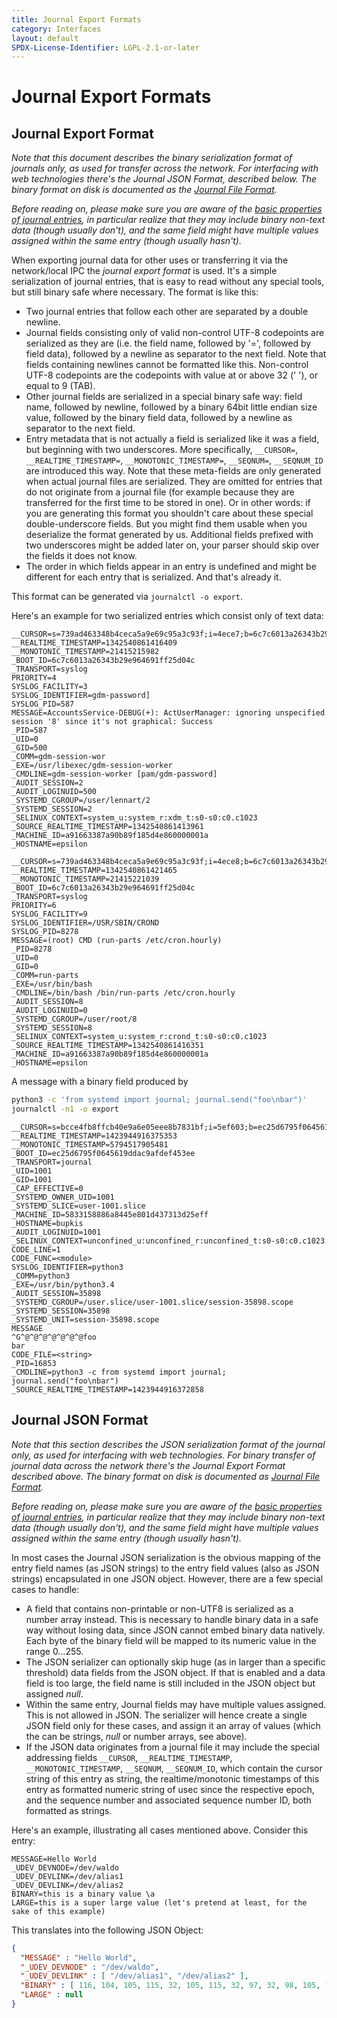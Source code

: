 ```yaml
---
title: Journal Export Formats
category: Interfaces
layout: default
SPDX-License-Identifier: LGPL-2.1-or-later
---
```


# Journal Export Formats

## Journal Export Format

_Note that this document describes the binary serialization format of journals only, as used for transfer across the network.
For interfacing with web technologies there's the Journal JSON Format, described below.
The binary format on disk is documented as the [Journal File Format](JOURNAL_FILE_FORMAT.md)._

_Before reading on, please make sure you are aware of the [basic properties of journal entries](https://www.freedesktop.org/software/systemd/man/systemd.journal-fields.html), in particular realize that they may include binary non-text data (though usually don't), and the same field might have multiple values assigned within the same entry (though usually hasn't)._

When exporting journal data for other uses or transferring it via the network/local IPC the _journal export format_ is used. It's a simple serialization of journal entries, that is easy to read without any special tools, but still binary safe where necessary. The format is like this:

* Two journal entries that follow each other are separated by a double newline.
* Journal fields consisting only of valid non-control UTF-8 codepoints are serialized as they are (i.e. the field name, followed by '=', followed by field data), followed by a newline as separator to the next field. Note that fields containing newlines cannot be formatted like this. Non-control UTF-8 codepoints are the codepoints with value at or above 32 (' '), or equal to 9 (TAB).
* Other journal fields are serialized in a special binary safe way: field name, followed by newline, followed by a binary 64bit little endian size value, followed by the binary field data, followed by a newline as separator to the next field.
* Entry metadata that is not actually a field is serialized like it was a field, but beginning with two underscores. More specifically, `__CURSOR=`, `__REALTIME_TIMESTAMP=`, `__MONOTONIC_TIMESTAMP=`, `__SEQNUM=`, `__SEQNUM_ID` are introduced this way. Note that these meta-fields are only generated when actual journal files are serialized. They are omitted for entries that do not originate from a journal file (for example because they are transferred for the first time to be stored in one). Or in other words: if you are generating this format you shouldn't care about these special double-underscore fields. But you might find them usable when you deserialize the format generated by us. Additional fields prefixed with two underscores might be added later on, your parser should skip over the fields it does not know.
* The order in which fields appear in an entry is undefined and might be different for each entry that is serialized.
And that's already it.

This format can be generated via `journalctl -o export`.

Here's an example for two serialized entries which consist only of text data:

```
__CURSOR=s=739ad463348b4ceca5a9e69c95a3c93f;i=4ece7;b=6c7c6013a26343b29e964691ff25d04c;m=4fc72436e;t=4c508a72423d9;x=d3e5610681098c10;p=system.journal
__REALTIME_TIMESTAMP=1342540861416409
__MONOTONIC_TIMESTAMP=21415215982
_BOOT_ID=6c7c6013a26343b29e964691ff25d04c
_TRANSPORT=syslog
PRIORITY=4
SYSLOG_FACILITY=3
SYSLOG_IDENTIFIER=gdm-password]
SYSLOG_PID=587
MESSAGE=AccountsService-DEBUG(+): ActUserManager: ignoring unspecified session '8' since it's not graphical: Success
_PID=587
_UID=0
_GID=500
_COMM=gdm-session-wor
_EXE=/usr/libexec/gdm-session-worker
_CMDLINE=gdm-session-worker [pam/gdm-password]
_AUDIT_SESSION=2
_AUDIT_LOGINUID=500
_SYSTEMD_CGROUP=/user/lennart/2
_SYSTEMD_SESSION=2
_SELINUX_CONTEXT=system_u:system_r:xdm_t:s0-s0:c0.c1023
_SOURCE_REALTIME_TIMESTAMP=1342540861413961
_MACHINE_ID=a91663387a90b89f185d4e860000001a
_HOSTNAME=epsilon

__CURSOR=s=739ad463348b4ceca5a9e69c95a3c93f;i=4ece8;b=6c7c6013a26343b29e964691ff25d04c;m=4fc72572f;t=4c508a7243799;x=68597058a89b7246;p=system.journal
__REALTIME_TIMESTAMP=1342540861421465
__MONOTONIC_TIMESTAMP=21415221039
_BOOT_ID=6c7c6013a26343b29e964691ff25d04c
_TRANSPORT=syslog
PRIORITY=6
SYSLOG_FACILITY=9
SYSLOG_IDENTIFIER=/USR/SBIN/CROND
SYSLOG_PID=8278
MESSAGE=(root) CMD (run-parts /etc/cron.hourly)
_PID=8278
_UID=0
_GID=0
_COMM=run-parts
_EXE=/usr/bin/bash
_CMDLINE=/bin/bash /bin/run-parts /etc/cron.hourly
_AUDIT_SESSION=8
_AUDIT_LOGINUID=0
_SYSTEMD_CGROUP=/user/root/8
_SYSTEMD_SESSION=8
_SELINUX_CONTEXT=system_u:system_r:crond_t:s0-s0:c0.c1023
_SOURCE_REALTIME_TIMESTAMP=1342540861416351
_MACHINE_ID=a91663387a90b89f185d4e860000001a
_HOSTNAME=epsilon

```

A message with a binary field produced by
```bash
python3 -c 'from systemd import journal; journal.send("foo\nbar")'
journalctl -n1 -o export
```

```
__CURSOR=s=bcce4fb8ffcb40e9a6e05eee8b7831bf;i=5ef603;b=ec25d6795f0645619ddac9afdef453ee;m=545242e7049;t=50f1202
__REALTIME_TIMESTAMP=1423944916375353
__MONOTONIC_TIMESTAMP=5794517905481
_BOOT_ID=ec25d6795f0645619ddac9afdef453ee
_TRANSPORT=journal
_UID=1001
_GID=1001
_CAP_EFFECTIVE=0
_SYSTEMD_OWNER_UID=1001
_SYSTEMD_SLICE=user-1001.slice
_MACHINE_ID=5833158886a8445e801d437313d25eff
_HOSTNAME=bupkis
_AUDIT_LOGINUID=1001
_SELINUX_CONTEXT=unconfined_u:unconfined_r:unconfined_t:s0-s0:c0.c1023
CODE_LINE=1
CODE_FUNC=<module>
SYSLOG_IDENTIFIER=python3
_COMM=python3
_EXE=/usr/bin/python3.4
_AUDIT_SESSION=35898
_SYSTEMD_CGROUP=/user.slice/user-1001.slice/session-35898.scope
_SYSTEMD_SESSION=35898
_SYSTEMD_UNIT=session-35898.scope
MESSAGE
^G^@^@^@^@^@^@^@foo
bar
CODE_FILE=<string>
_PID=16853
_CMDLINE=python3 -c from systemd import journal; journal.send("foo\nbar")
_SOURCE_REALTIME_TIMESTAMP=1423944916372858
```

## Journal JSON Format

_Note that this section describes the JSON serialization format of the journal only, as used for interfacing with web technologies.
For binary transfer of journal data across the network there's the Journal Export Format described above.
The binary format on disk is documented as [Journal File Format](JOURNAL_FILE_FORMAT.md)._

_Before reading on, please make sure you are aware of the [basic properties of journal entries](https://www.freedesktop.org/software/systemd/man/systemd.journal-fields.html), in particular realize that they may include binary non-text data (though usually don't), and the same field might have multiple values assigned within the same entry (though usually hasn't)._

In most cases the Journal JSON serialization is the obvious mapping of the entry field names (as JSON strings) to the entry field values (also as JSON strings) encapsulated in one JSON object. However, there are a few special cases to handle:

* A field that contains non-printable or non-UTF8 is serialized as a number array instead. This is necessary to handle binary data in a safe way without losing data, since JSON cannot embed binary data natively. Each byte of the binary field will be mapped to its numeric value in the range 0…255.
* The JSON serializer can optionally skip huge (as in larger than a specific threshold) data fields from the JSON object. If that is enabled and a data field is too large, the field name is still included in the JSON object but assigned _null_.
* Within the same entry, Journal fields may have multiple values assigned. This is not allowed in JSON. The serializer will hence create a single JSON field only for these cases, and assign it an array of values (which the can be strings, _null_ or number arrays, see above).
* If the JSON data originates from a journal file it may include the special addressing fields `__CURSOR`, `__REALTIME_TIMESTAMP`, `__MONOTONIC_TIMESTAMP`, `__SEQNUM`, `__SEQNUM_ID`, which contain the cursor string of this entry as string, the realtime/monotonic timestamps of this entry as formatted numeric string of usec since the respective epoch, and the sequence number and associated sequence number ID, both formatted as strings.

Here's an example, illustrating all cases mentioned above. Consider this entry:

```
MESSAGE=Hello World
_UDEV_DEVNODE=/dev/waldo
_UDEV_DEVLINK=/dev/alias1
_UDEV_DEVLINK=/dev/alias2
BINARY=this is a binary value \a
LARGE=this is a super large value (let's pretend at least, for the sake of this example)
```

This translates into the following JSON Object:
```json
{
  "MESSAGE" : "Hello World",
  "_UDEV_DEVNODE" : "/dev/waldo",
  "_UDEV_DEVLINK" : [ "/dev/alias1", "/dev/alias2" ],
  "BINARY" : [ 116, 104, 105, 115, 32, 105, 115, 32, 97, 32, 98, 105, 110, 97, 114, 121, 32, 118, 97, 108, 117, 101, 32, 7 ],
  "LARGE" : null
}
```
